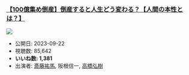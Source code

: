 ### [【100億集め倒産】倒産すると人生どう変わる？【人間の本性とは？】](https://www.youtube.com/watch?v=He1S2WOzoGc)
[![](https://img.youtube.com/vi/He1S2WOzoGc/sddefault.jpg)](https://www.youtube.com/watch?v=He1S2WOzoGc)
-   公開日: 2023-09-22
-   視聴数: 85,642
-   **いいね数: 1,381**
-   出演者: [斎藤祐馬](/rehacq_fan/people/斎藤祐馬 "wikilink"), 阪根信一, [高橋弘樹](/rehacq_fan/people/高橋弘樹 "wikilink")
